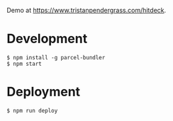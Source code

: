 Demo at https://www.tristanpendergrass.com/hitdeck.

# Development

```
$ npm install -g parcel-bundler
$ npm start
```

# Deployment

```
$ npm run deploy
```
